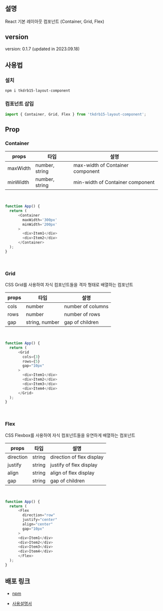 ## 설명

React 기본 레이아웃 컴포넌트 (Container, Grid, Flex)

## version

version: 0.1.7 (updated in 2023.09.18)

## 사용법

### 설치

```Shell
npm i tkdrb15-layout-component
```

### 컴포넌트 삽입

```JavaScript
import { Container, Grid, Flex } from 'tkdrb15-layout-component';
```

## Prop

### Container

| props    | 타입           | 설명                             |
| -------- | -------------- | -------------------------------- |
| maxWidth | number, string | max-width of Container component |
| minWidth | number, string | min-width of Container component |

<br/>

```JavaScript
function App() {
  return (
      <Container
        maxWidth='300px'
        minWidth='200px'
      >
        <div>Item1</div>
        <div>Item2</div>
      </Container>
  );
}
```

<br/>

### Grid

CSS Grid를 사용하여 자식 컴포넌트들을 격자 형태로 배열하는 컴포넌트

| props | 타입           | 설명              |
| ----- | -------------- | ----------------- |
| cols  | number         | number of columns |
| rows  | number         | number of rows    |
| gap   | string, number | gap of children   |

<br/>

```JavaScript
function App() {
  return (
      <Grid
        cols={3}
        rows={5}
        gap="10px"
      >
        <div>Item1</div>
        <div>Item2</div>
        <div>Item3</div>
        <div>Item4</div>
      </Grid>
  );
}
```

<br/>

### Flex

CSS Flexbox를 사용하여 자식 컴포넌트들을 유연하게 배열하는 컴포넌트

| props     | 타입   | 설명                      |
| --------- | ------ | ------------------------- |
| direction | string | direction of flex display |
| justify   | string | justify of flex display   |
| align     | string | align of flex display     |
| gap       | string | gap of children           |

<br/>

```JavaScript
function App() {
  return (
      <Flex
        direction="row"
        justify="center"
        align="center"
        gap="10px"
      >
      <div>Item1</div>
      <div>Item2</div>
      <div>Item3</div>
      <div>Item4</div>
      </Flex>
  );
}
```

## 배포 링크

- [npm](https://www.npmjs.com/package/tkdrb15-layout-component)

- [사용설명서](https://tkdrb12.github.io/layout-component/)
